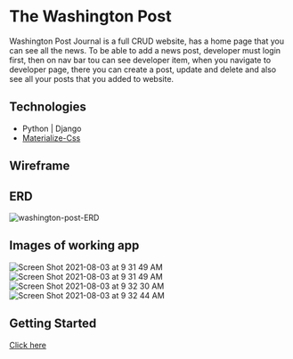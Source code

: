 # The Washington Post

Washington Post Journal is a full CRUD website, has a home page that you can see all the news. To be able to add a news post, developer must login first, then on nav bar tou can see developer item, when you navigate to developer page, there you can create a post, update and delete and also see all your posts that you added to website.

## Technologies
- Python | Django
- [Materialize-Css](https://materializecss.com)

## Wireframe


## ERD
![washington-post-ERD](https://user-images.githubusercontent.com/83556668/128052294-51ef1bb6-adb7-4f8a-a952-017ed490b4ed.png)

## Images of working app
![Screen Shot 2021-08-03 at 9 31 49 AM](https://user-images.githubusercontent.com/83556668/128052600-b9b1b20f-996d-4a06-a292-ece53fe9e7d2.png)
![Screen Shot 2021-08-03 at 9 31 49 AM](https://user-images.githubusercontent.com/83556668/128052603-6b8217cf-42e5-4596-89da-3732fd25e26a.png)
![Screen Shot 2021-08-03 at 9 32 30 AM](https://user-images.githubusercontent.com/83556668/128052621-d4387bf8-90c0-4ec1-a48a-eebc24fb47ab.png)
![Screen Shot 2021-08-03 at 9 32 44 AM](https://user-images.githubusercontent.com/83556668/128052625-b155805e-cd57-448e-ac33-706a9fbf2b1a.png)


## Getting Started
[Click here](https://django-washington-post.herokuapp.com/)





